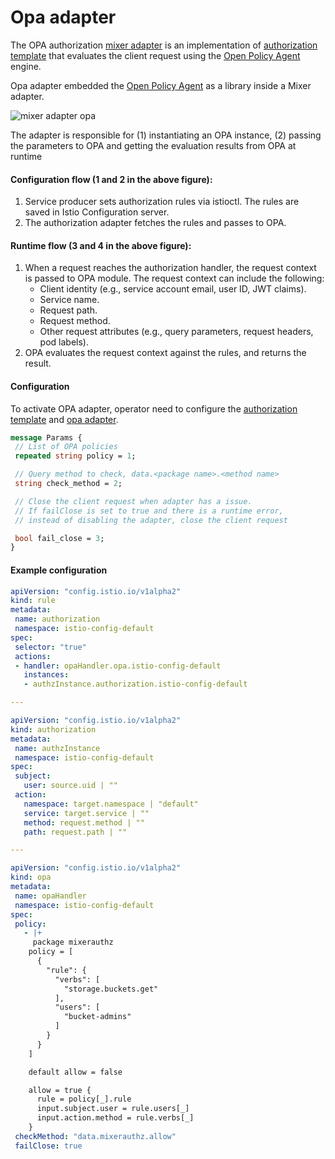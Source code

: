 # Opa adapter

The OPA authorization [mixer adapter](https://istio.io/docs/concepts/policy-and-control/mixer.html#adapters) is an implementation of [authorization template](https://github.com/istio/istio/tree/master/mixer/template/authorization)
that evaluates the client request using the [Open Policy Agent](http://www.openpolicyagent.org/) engine.

Opa adapter embedded the [Open Policy Agent](http://www.openpolicyagent.org/) as a library inside a Mixer adapter.

![mixer adapter opa](https://github.com/istio/istio/blob/master/mixer/adapter/opa/mixer_adapter_opa.png)

The adapter is responsible for (1) instantiating an OPA instance, (2) passing the parameters to OPA and getting the evaluation results from OPA at runtime

#### Configuration flow (1 and 2 in the above figure):

  1. Service producer sets authorization rules via istioctl. The rules are saved in Istio Configuration server.
  1. The authorization adapter fetches the rules and passes to OPA.

#### Runtime flow (3 and 4 in the above figure):

  1. When a request reaches the authorization handler, the request context is passed to OPA module. The request context can include the following:
     * Client identity (e.g., service account email, user ID, JWT claims).
     * Service name.
     * Request path.
     * Request method.
     * Other request attributes (e.g., query parameters, request headers, pod labels).
  1. OPA evaluates the request context against the rules, and returns the result.

#### Configuration

To activate OPA adapter, operator need to configure the
[authorization template](https://github.com/istio/istio/blob/master/mixer/template/authorization/template.proto) and
[opa adapter](https://github.com/istio/istio/blob/master/mixer/adapter/opa/config/config.proto).

```protobuf
message Params {
 // List of OPA policies
 repeated string policy = 1;

 // Query method to check, data.<package name>.<method name>
 string check_method = 2;

 // Close the client request when adapter has a issue.
 // If failClose is set to true and there is a runtime error,
 // instead of disabling the adapter, close the client request

 bool fail_close = 3;
}
```

#### Example configuration

```yaml
apiVersion: "config.istio.io/v1alpha2"
kind: rule
metadata:
 name: authorization
 namespace: istio-config-default
spec:
 selector: "true"
 actions:
 - handler: opaHandler.opa.istio-config-default
   instances:
   - authzInstance.authorization.istio-config-default

---

apiVersion: "config.istio.io/v1alpha2"
kind: authorization
metadata:
 name: authzInstance
 namespace: istio-config-default
spec:
 subject:
   user: source.uid | ""
 action:
   namespace: target.namespace | "default"
   service: target.service | ""
   method: request.method | ""
   path: request.path | ""

---

apiVersion: "config.istio.io/v1alpha2"
kind: opa
metadata:
 name: opaHandler
 namespace: istio-config-default
spec:
 policy:
   - |+
     package mixerauthz
    policy = [
      {
        "rule": {
          "verbs": [
            "storage.buckets.get"
          ],
          "users": [
            "bucket-admins"
          ]
        }
      }
    ]

    default allow = false

    allow = true {
      rule = policy[_].rule
      input.subject.user = rule.users[_]
      input.action.method = rule.verbs[_]
    }
 checkMethod: "data.mixerauthz.allow"
 failClose: true
```
